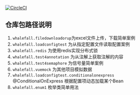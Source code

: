 [![CircleCI](https://circleci.com/gh/whalefall541/redis-cluster/tree/main.svg?style=svg)](https://circleci.com/gh/whalefall541/redis-cluster/tree/main)
## 仓库包路径说明
1. `whalefall.filedownloadorup`为excel文件上传，下载简单案例
2. `whalefall.loadconfigtest` 为从指定配置文件读取配置案例
3. `whalefall.redis` 为使用redis实现分布式锁
4. `whalefall.test4annotation` 为从注解上获取注解的内容
5. `whalefall.test4semaphore` 为信号量简单案例
6. `whalefall.vuemock` 为其他项目模拟数据
7. `whalefall.loadconfigtest.conditionalonexpress` @ConditionalOnExpress 根据配置项动态加载某个Bean
8. `whalefall.enum1` 枚举类简单用法
